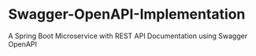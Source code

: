 # Swagger-OpenAPI-Implementation
A Spring Boot Microservice with REST API Documentation using Swagger OpenAPI
